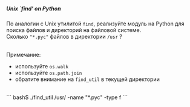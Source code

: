 ##### Unix `find' on Python

По аналогии с Unix утилитой `find`, реализуйте модуль на Python для поиска файлов и директорий на файловой системе. 
<br>
Сколько `"*.pyc"` файлов в директории `/usr` ?
<br>
<br>

Примечание:
 * используйте `os.walk`
 * используйте `os.path.join`
 * обратите внимание на `find_util` в текущей директории
<br>
```
bash$ ./find_util /usr/ -name "*.pyc" -type f
```